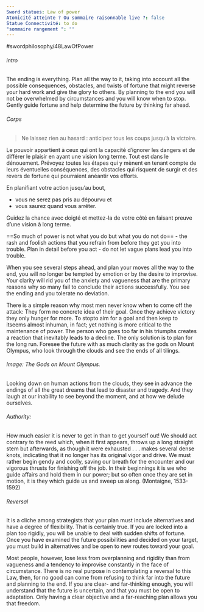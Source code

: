 ```yaml
---
Sword statues: Law of power
Atomicité atteinte ? Ou sommaire raisonnable live ?: false
Statue Connectivité: to do
"sommaire rangement ": ""
---
```


#swordphilosophy/48LawOfPower 

###### intro
The ending is everything. Plan all the way to it, taking into account all the possible consequences, obstacles, and twists of fortune that might reverse your hard work and give the glory to others. By planning to the end you will not be overwhelmed by circumstances and you will know when to stop. Gently guide fortune and help determine the future by thinking far ahead.

###### Corps
> Ne laissez rien au hasard : anticipez tous les coups jusqu’à la victoire.


Le pouvoir appartient à ceux qui ont la capacité d’ignorer les dangers et de différer le plaisir en ayant une vision long terme. 
Tout est dans le dénouement. Prévoyez toutes les étapes qui y mènent en tenant compte de leurs éventuelles conséquences, des obstacles qui risquent de surgir et des revers de fortune qui pourraient anéantir vos efforts.

En planifiant votre action jusqu’au bout, 
- vous ne serez pas pris au dépourvu et 
- vous saurez quand vous arrêter. 

Guidez la chance avec doigté et mettez-la de votre côté en faisant preuve d’une vision à long terme.

==So much of power is not what you do but what you do not do== - the rash and foolish actions that you refrain from before they get you into trouble. 
Plan in detail before you act - do not let vague plans lead you into trouble. 


When you see several steps ahead, and plan your moves all the way to the end, you will no longer be tempted by emotion or by the desire to improvise. 
Your clarity will rid you of the anxiety and vagueness that are the primary reasons why so many fail to conclude their actions successfully. You see the ending and you tolerate no deviation.


There is a simple reason why most men never know when to come off the attack: They form no concrete idea of their goal. Once they achieve victory they only hunger for more. To stopto aim for a goal and then keep to itseems almost inhuman, in fact; yet nothing is more critical to the maintenance of power. The person who goes too far in his triumphs creates a reaction that inevitably leads to a decline. The only solution is to plan for the long run. Foresee the future with as much clarity as the gods on Mount Olympus, who look through the clouds and see the ends of all tilings.
###### Image: The Gods on Mount Olympus.
Looking down on human actions from the clouds, they see in advance the endings of all the great dreams that lead to disaster and tragedy. And they laugh at our inability to see beyond the moment, and at how we delude ourselves.

###### Authority: 
How much easier it is never to get in than to get yourself out! We should act contrary to the reed which, when it first appears, throws up a long straight stem but afterwards, as though it were exhausted . . . makes several dense knots, indicating that it no longer has its original vigor and drive. We must rather begin gendy and coolly, saving our breath for the encounter and our vigorous thrusts for finishing off the job. In their beginnings it is we who guide affairs and hold them in our power; but so often once they are set in motion, it is they which guide us and sweep us along. (Montaigne, 1533-1592)

###### Reversal
It is a cliche among strategists that your plan must include alternatives and have a degree of flexibility. That is certainly true. If you are locked into a plan too rigidly, you will be unable to deal with sudden shifts of fortune. Once you have examined the future possibilities and decided on your target, you must build in alternatives and be open to new routes toward your goal.

Most people, however, lose less from overplanning and rigidity than from vagueness and a tendency to improvise constantly in the face of circumstance. There is no real purpose in contemplating a reversal to this Law, then, for no good can come from refusing to think far into the future and planning to the end. If you are clear- and far-thinking enough, you will understand that the future is uncertain, and that you must be open to adaptation. Only having a clear objective and a far-reaching plan allows you that freedom.

